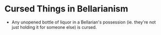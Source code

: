 # Cursed Things in Bellarianism

- Any unopened bottle of liquor in a Bellarian's possession (ie. they're not just holding it for someone else) is cursed.
